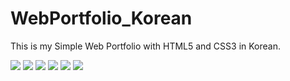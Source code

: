 # WebPortfolio_Korean
This is my Simple Web Portfolio with HTML5 and CSS3 in Korean.

<img src="https://postfiles.pstatic.net/MjAxOTExMTFfODEg/MDAxNTczNDM3MTE3MjI0.8gj0nIkW4JZM9H60OSFKhDGPU4K2AtC4YIcjKKLDXlsg.AS0d-fonPdyx_qxmkcDR94XwvHrhEkJbpM3_qlnvivQg.JPEG.katejuyeon_/%EC%BA%A1%EC%B2%98.JPG?type=w966">
<img src="https://postfiles.pstatic.net/MjAxOTExMTFfMjE1/MDAxNTczNDM3MTI1OTQx.TYM_MzcJmubsekR3kIPXs3b7EH4EE2jZwjqnU2bC1wIg.S8XG3utfPiGYBhFn0NR8LdHgR_TukxUkZVpVUjgkPRkg.JPEG.katejuyeon_/%EC%BA%A1%EC%B2%982.JPG?type=w966">
<img src="https://postfiles.pstatic.net/MjAxOTExMTFfMjgg/MDAxNTczNDM3MTMxNzI0.veqZpkDnqTeHcKTzuNHWfDPr9zqXQ3acg-K4iLej2kIg.VHyc1b4EG9FIYn9mUU1sXDnfeZcJlrxUqvapKs9qt0gg.JPEG.katejuyeon_/%EC%BA%A13%EC%B2%98.JPG?type=w966">
<img src="https://postfiles.pstatic.net/MjAxOTExMTFfMjkw/MDAxNTczNDM3MTM4NDUy.j1C3jJ_BjKVG55Je3eRN7pWdSqeK8eJK78hojxwj9MEg.uCxdmbKUDc00a3rbZA1AZpAweNN51T6vtFzFy9V5nyUg.JPEG.katejuyeon_/%EC%BA%A1%EC%B2%984.JPG?type=w966">
<img src="https://postfiles.pstatic.net/MjAxOTExMTFfMjc0/MDAxNTczNDM3MTQ1MTU0.wQGS6erRfEvZFTfck6Ejia-scxS_eVYm8iaeAmoZktAg.Vv8QCsI21psjAoZOVbmgwxgnNGrX1QZ6BCF8WPtt89kg.JPEG.katejuyeon_/%EC%BA%A15%EC%B2%98.JPG?type=w966">
<img src="https://postfiles.pstatic.net/MjAxOTExMTFfMTcz/MDAxNTczNDM3MTQ5ODg0.xBSIb0akLYKeCVsVgShGemYOevXy3N8bk7lqG2IGtWEg.-fDsaQ7DVbpKXF6elpzmFgS_-YdpQbKZxZhqUeslecsg.JPEG.katejuyeon_/%EC%BA%A14455%EC%B2%98.JPG?type=w966">
